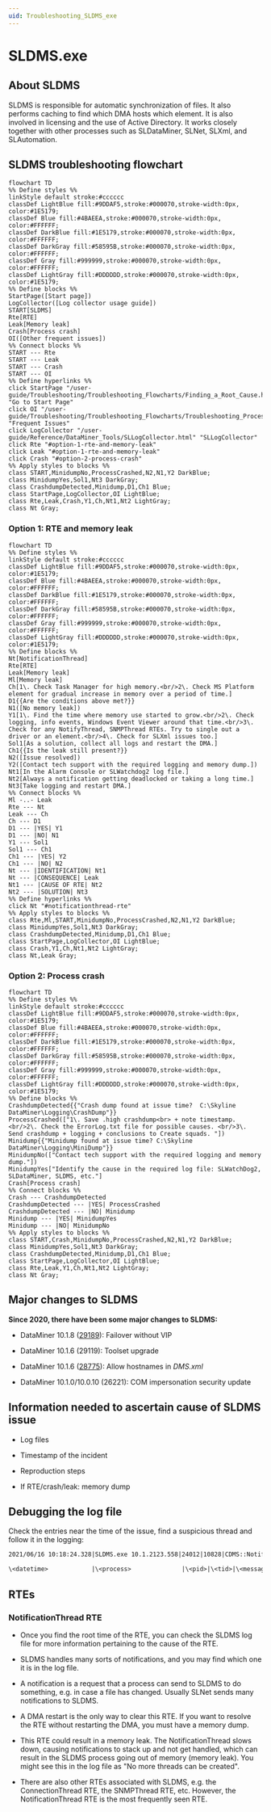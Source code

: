 ```yaml
---
uid: Troubleshooting_SLDMS_exe
---
```


# SLDMS.exe

## About SLDMS

SLDMS is responsible for automatic synchronization of files. It also performs caching to find which DMA hosts which element. It is also involved in licensing and the use of Active Directory. It works closely together with other processes such as SLDataMiner, SLNet, SLXml, and SLAutomation.

## SLDMS troubleshooting flowchart

```mermaid
flowchart TD
%% Define styles %%
linkStyle default stroke:#cccccc
classDef LightBlue fill:#9DDAF5,stroke:#000070,stroke-width:0px, color:#1E5179;
classDef Blue fill:#4BAEEA,stroke:#000070,stroke-width:0px, color:#FFFFFF;
classDef DarkBlue fill:#1E5179,stroke:#000070,stroke-width:0px, color:#FFFFFF;
classDef DarkGray fill:#58595B,stroke:#000070,stroke-width:0px, color:#FFFFFF;
classDef Gray fill:#999999,stroke:#000070,stroke-width:0px, color:#FFFFFF;
classDef LightGray fill:#DDDDDD,stroke:#000070,stroke-width:0px, color:#1E5179;
%% Define blocks %%
StartPage([Start page])
LogCollector([Log collector usage guide])
START[SLDMS]
Rte[RTE]
Leak[Memory leak]
Crash[Process crash]
OI([Other frequent issues])
%% Connect blocks %%
START --- Rte
START --- Leak
START --- Crash
START --- OI
%% Define hyperlinks %%
click StartPage "/user-guide/Troubleshooting/Troubleshooting_Flowcharts/Finding_a_Root_Cause.html" "Go to Start Page"
click OI "/user-guide/Troubleshooting/Troubleshooting_Flowcharts/Troubleshooting_Process_Identification/Communication_processes/SLDMS/SLDMS_Frequent_Issues.html" "Frequent Issues"
click LogCollector "/user-guide/Reference/DataMiner_Tools/SLLogCollector.html" "SLLogCollector"
click Rte "#option-1-rte-and-memory-leak"
click Leak "#option-1-rte-and-memory-leak"
click Crash "#option-2-process-crash"
%% Apply styles to blocks %%
class START,MinidumpNo,ProcessCrashed,N2,N1,Y2 DarkBlue;
class MinidumpYes,Sol1,Nt3 DarkGray;
class CrashdumpDetected,Minidump,D1,Ch1 Blue;
class StartPage,LogCollector,OI LightBlue;
class Rte,Leak,Crash,Y1,Ch,Nt1,Nt2 LightGray;
class Nt Gray;
```

### Option 1: RTE and memory leak

```mermaid
flowchart TD
%% Define styles %%
linkStyle default stroke:#cccccc
classDef LightBlue fill:#9DDAF5,stroke:#000070,stroke-width:0px, color:#1E5179;
classDef Blue fill:#4BAEEA,stroke:#000070,stroke-width:0px, color:#FFFFFF;
classDef DarkBlue fill:#1E5179,stroke:#000070,stroke-width:0px, color:#FFFFFF;
classDef DarkGray fill:#58595B,stroke:#000070,stroke-width:0px, color:#FFFFFF;
classDef Gray fill:#999999,stroke:#000070,stroke-width:0px, color:#FFFFFF;
classDef LightGray fill:#DDDDDD,stroke:#000070,stroke-width:0px, color:#1E5179;
%% Define blocks %%
Nt[NotificationThread]
Rte[RTE]
Leak[Memory leak]
Ml[Memory leak]
Ch[1\. Check Task Manager for high memory.<br/>2\. Check MS Platform element for gradual increase in memory over a period of time.]
D1{{Are the conditions above met?}}
N1([No memory leak])
Y1[1\. Find the time where memory use started to grow.<br/>2\. Check logging, info events, Windows Event Viewer around that time.<br/>3\. Check for any NotifyThread, SNMPThread RTEs. Try to single out a driver or an element.<br/>4\. Check for SLXml issues too.]
Sol1[As a solution, collect all logs and restart the DMA.]
Ch1{{Is the leak still present?}}
N2([Issue resolved])
Y2([Contact tech support with the required logging and memory dump.])
Nt1[In the Alarm Console or SLWatchdog2 log file.]
Nt2[Always a notification getting deadlocked or taking a long time.]
Nt3[Take logging and restart DMA.]
%% Connect blocks %%
Ml -..- Leak
Rte --- Nt
Leak --- Ch
Ch --- D1
D1 --- |YES| Y1
D1 --- |NO| N1
Y1 --- Sol1
Sol1 --- Ch1
Ch1 --- |YES| Y2
Ch1 --- |NO| N2
Nt --- |IDENTIFICATION| Nt1
Nt --- |CONSEQUENCE| Leak
Nt1 --- |CAUSE OF RTE| Nt2
Nt2 --- |SOLUTION| Nt3
%% Define hyperlinks %%
click Nt "#notificationthread-rte"
%% Apply styles to blocks %%
class Rte,Ml,START,MinidumpNo,ProcessCrashed,N2,N1,Y2 DarkBlue;
class MinidumpYes,Sol1,Nt3 DarkGray;
class CrashdumpDetected,Minidump,D1,Ch1 Blue;
class StartPage,LogCollector,OI LightBlue;
class Crash,Y1,Ch,Nt1,Nt2 LightGray;
class Nt,Leak Gray;
```

### Option 2: Process crash

```mermaid
flowchart TD
%% Define styles %%
linkStyle default stroke:#cccccc
classDef LightBlue fill:#9DDAF5,stroke:#000070,stroke-width:0px, color:#1E5179;
classDef Blue fill:#4BAEEA,stroke:#000070,stroke-width:0px, color:#FFFFFF;
classDef DarkBlue fill:#1E5179,stroke:#000070,stroke-width:0px, color:#FFFFFF;
classDef DarkGray fill:#58595B,stroke:#000070,stroke-width:0px, color:#FFFFFF;
classDef Gray fill:#999999,stroke:#000070,stroke-width:0px, color:#FFFFFF;
classDef LightGray fill:#DDDDDD,stroke:#000070,stroke-width:0px, color:#1E5179;
%% Define blocks %%
CrashdumpDetected{{"Crash dump found at issue time?  C:\Skyline DataMiner\Logging\CrashDump"}}
ProcessCrashed(["1\. Save .high crashdump<br> + note timestamp. <br/>2\. Check the ErrorLog.txt file for possible causes. <br/>3\. Send crashdump + logging + conclusions to Create squads. "])
Minidump{{"Minidump found at issue time? C:\Skyline DataMiner\Logging\MiniDump"}}
MinidumpNo(["Contact tech support with the required logging and memory dump."])
MinidumpYes["Identify the cause in the required log file: SLWatchDog2, SLDataMiner, SLDMS, etc."]
Crash[Process crash]
%% Connect blocks %%
Crash --- CrashdumpDetected
CrashdumpDetected --- |YES| ProcessCrashed
CrashdumpDetected --- |NO| Minidump
Minidump --- |YES| MinidumpYes
Minidump --- |NO| MinidumpNo
%% Apply styles to blocks %%
class START,Crash,MinidumpNo,ProcessCrashed,N2,N1,Y2 DarkBlue;
class MinidumpYes,Sol1,Nt3 DarkGray;
class CrashdumpDetected,Minidump,D1,Ch1 Blue;
class StartPage,LogCollector,OI LightBlue;
class Rte,Leak,Y1,Ch,Nt1,Nt2 LightGray;
class Nt Gray;
```

## Major changes to SLDMS

**Since 2020, there have been some major changes to SLDMS:**

- DataMiner 10.1.8 ([29189](xref:General_Feature_Release_10.1.8#failover-without-virtual-ip-address-id-29189-id-29911)): Failover without VIP

- DataMiner 10.1.6 (29119): Toolset upgrade

- DataMiner 10.1.6 ([28775](xref:General_Feature_Release_10.1.6#dmsxml-now-supports-using-hostnames-instead-of-ip-addresses-id-28775)): Allow hostnames in *DMS.xml*

- DataMiner 10.1.0/10.0.10 (26221): COM impersonation security update

## Information needed to ascertain cause of SLDMS issue

- Log files

- Timestamp of the incident

- Reproduction steps

- If RTE/crash/leak: memory dump

## Debugging the log file

Check the entries near the time of the issue, find a suspicious thread and follow it in the logging:

```txt
2021/06/16 10:18:24.328|SLDMS.exe 10.1.2123.558|24012|10828|CDMS::NotifyFunc|DBG|-1|** Creating Scheduler

\<datetime>            |\<process>              |\<pid>|\<tid>|\<message>
```

## RTEs

### NotificationThread RTE

- Once you find the root time of the RTE, you can check the SLDMS log file for more information pertaining to the cause of the RTE.

- SLDMS handles many sorts of notifications, and you may find which one it is in the log file.

- A notification is a request that a process can send to SLDMS to do something, e.g. in case a file has changed. Usually SLNet sends many notifications to SLDMS.

- A DMA restart is the only way to clear this RTE. If you want to resolve the RTE without restarting the DMA, you must have a memory dump.

- This RTE could result in a memory leak. The NotificationThread slows down, causing notifications to stack up and not get handled, which can result in the SLDMS process going out of memory (memory leak). You might see this in the log file as "No more threads can be created".

- There are also other RTEs associated with SLDMS, e.g. the ConnectionThread RTE, the SNMPThread RTE, etc. However, the NotificationThread RTE is the most frequently seen RTE.
